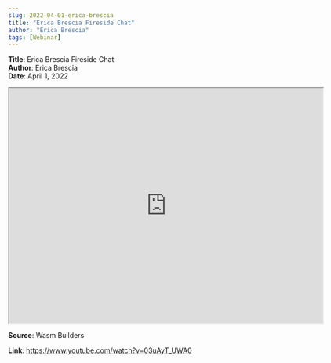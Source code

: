 ```yaml
---
slug: 2022-04-01-erica-brescia
title: "Erica Brescia Fireside Chat"  
author: "Erica Brescia"
tags: [Webinar]
---
```


**Title**: Erica Brescia Fireside Chat  
**Author**: Erica Brescia  
**Date**: April 1, 2022    
  
<iframe src="https://www.youtube.com/embed/03uAyT_UWA0" height="480" width="640" allowFullScreen></iframe>


**Source**: Wasm Builders

**Link**: https://www.youtube.com/watch?v=03uAyT_UWA0